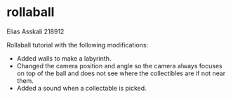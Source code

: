 # rollaball
Elias Asskali 218912

Rollaball tutorial with the following modifications:
  - Added walls to make a labyrinth.
  - Changed the camera position and angle so the camera always focuses on top of the ball and does not see where the collectibles are if not near them.
  - Added a sound when a collectable is picked.
